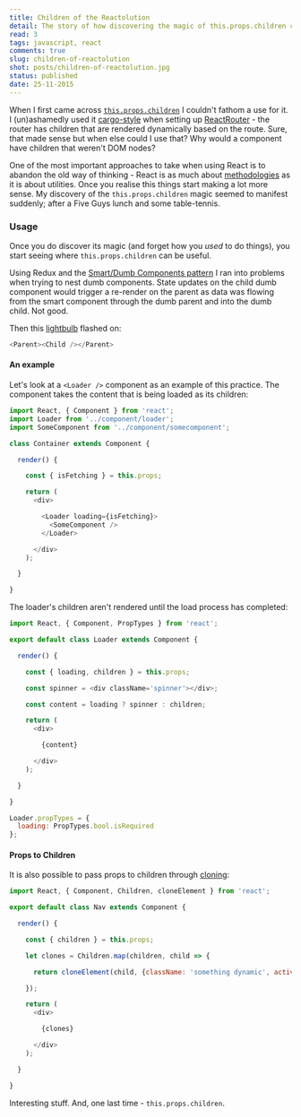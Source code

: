 ```yaml
---
title: Children of the Reactolution
detail: The story of how discovering the magic of this.props.children changed my life. Forever
read: 3
tags: javascript, react
comments: true
slug: children-of-reactolution
shot: posts/children-of-reactolution.jpg
status: published
date: 25-11-2015
---
```


When I first came across [`this.props.children`](https://facebook.github.io/react/tips/children-props-type.html) I couldn't fathom a use for it. I (un)ashamedly used it [cargo-style](https://en.wikipedia.org/wiki/Cargo_cult_programming) when setting up [ReactRouter](https://github.com/rackt/react-router#whats-it-look-like) - the router has children that are rendered dynamically based on the route. Sure, that made sense but when else could I use that? Why would a component have children that weren't DOM nodes?

One of the most important approaches to take when using React is to abandon the old way of thinking - React is as much about [methodologies](https://facebook.github.io/react/docs/thinking-in-react.html) as it is about utilities. Once you realise this things start making a lot more sense. My discovery of the `this.props.children` magic seemed to manifest suddenly; after a Five Guys lunch and some table-tennis.

### Usage

Once you do discover its magic (and forget how you *used* to do things), you start seeing where `this.props.children` can be useful.

Using Redux and the [Smart/Dumb Components pattern](https://medium.com/@dan_abramov/smart-and-dumb-components-7ca2f9a7c7d0#.nz5no5i5h) I ran into problems when trying to nest dumb components. State updates on the child dumb component would trigger a re-render on the parent as data was flowing from the smart component through the dumb parent and into the dumb child. Not good.

Then this [lightbulb](https://facebook.github.io/react/docs/multiple-components.html#children) flashed on:

```js
<Parent><Child /></Parent>
```

#### An example

Let's look at a `<Loader />` component as an example of this practice. The component takes the content that is being loaded as its children:

```js
import React, { Component } from 'react';
import Loader from '../component/loader';
import SomeComponent from '../component/somecomponent';

class Container extends Component {

  render() {

    const { isFetching } = this.props;

    return (
      <div>

        <Loader loading={isFetching}>
          <SomeComponent />
        </Loader>

      </div>
    );

  }

}
```

The loader's children aren't rendered until the load process has completed:

```js
import React, { Component, PropTypes } from 'react';

export default class Loader extends Component {

  render() {

    const { loading, children } = this.props;

    const spinner = <div className='spinner'></div>;

    const content = loading ? spinner : children;

    return (
      <div>

        {content}

      </div>
    );

  }

}

Loader.propTypes = {
  loading: PropTypes.bool.isRequired
};
```

#### Props to Children

It is also possible to pass props to children through [cloning](https://facebook.github.io/react/docs/top-level-api.html#react.cloneelement):

```js
import React, { Component, Children, cloneElement } from 'react';

export default class Nav extends Component {

  render() {

    const { children } = this.props;

    let clones = Children.map(children, child => {

      return cloneElement(child, {className: 'something dynamic', activeClassName: 'active'});

    });

    return (
      <div>

        {clones}

      </div>
    );

  }

}
```

Interesting stuff. And, one last time - `this.props.children`.
